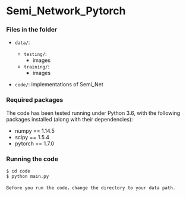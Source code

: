 # Semi_Network_Pytorch

### Files in the folder

- `data/`:
  - `testing/`:
    - images
  - `training/`:
    - images

- `code/`: implementations of Semi_Net

### Required packages

The code has been tested running under Python 3.6, with the following packages installed (along with their dependencies):

- numpy == 1.14.5
- scipy == 1.5.4
- pytorch == 1.7.0

### Running the code

```
$ cd code
$ python main.py

Before you run the code，change the directory to your data path.
```